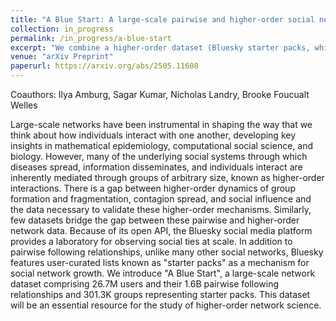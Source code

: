 ```yaml
---
title: "A Blue Start: A large-scale pairwise and higher-order social network dataset"
collection: in_progress
permalink: /in_progress/a-blue-start
excerpt: "We combine a higher-order dataset (Bluesky starter packs, which are user-created collections of accounts that other users can then follow en masse with one click) with a dyadic dataset (the Bluesky following network) in a dataset paper. The dataset is available on SOMAR at ICPSR, and we have a preprint of the dataset paper on arXiv." 
venue: "arXiv Preprint"
paperurl: https://arxiv.org/abs/2505.11608
---
```

Coauthors: Ilya Amburg, Sagar Kumar, Nicholas Landry, Brooke Foucualt Welles

Large-scale networks have been instrumental in shaping the way that we think about how individuals interact with one another, developing key insights in mathematical epidemiology, computational social science, and biology. However, many of the underlying social systems through which diseases spread, information disseminates, and individuals interact are inherently mediated through groups of arbitrary size, known as higher-order interactions. There is a gap between higher-order dynamics of group formation and fragmentation, contagion spread, and social influence and the data necessary to validate these higher-order mechanisms. Similarly, few datasets bridge the gap between these pairwise and higher-order network data. Because of its open API, the Bluesky social media platform provides a laboratory for observing social ties at scale. In addition to pairwise following relationships, unlike many other social networks, Bluesky features user-curated lists known as "starter packs" as a mechanism for social network growth. We introduce "A Blue Start", a large-scale network dataset comprising 26.7M users and their 1.6B pairwise following relationships and 301.3K groups representing starter packs. This dataset will be an essential resource for the study of higher-order network science.
